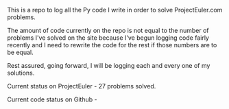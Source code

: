 This is a repo to log all the Py code I write in order to solve ProjectEuler.com problems.

The amount of code currently on the repo is not equal to the number of problems I've solved on the site because 
I've begun logging code fairly recently and I need to rewrite the code for the rest if those numbers are to be equal.

Rest assured, going forward, I will be logging each and every one of my solutions.


Current status on ProjectEuler - 27 problems solved. 

Current code status on Github - 
